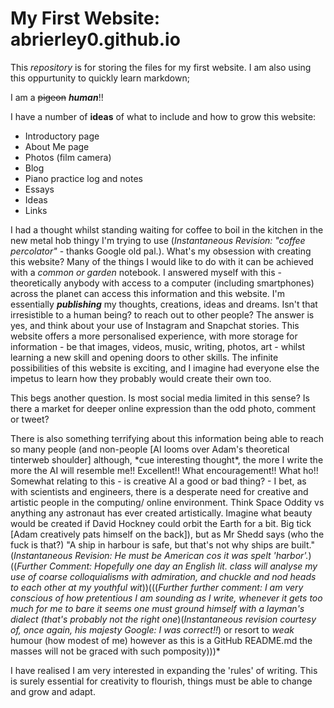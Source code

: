 # My First Website: abrierley0.github.io
This *repository* is for storing the files for my first website.
I am also using this oppurtunity to quickly learn markdown;

I am a ~~pigeon~~ **_human_**!!


I have a number of **ideas** of what to include and how to grow this website:

* Introductory page
* About Me page 
* Photos (film camera)
* Blog
* Piano practice log and notes
* Essays 
* Ideas
* Links

I had a thought whilst standing waiting for coffee to boil in the kitchen in the new metal hob thingy I'm trying to use (*Instantaneous Revision: "coffee percolator"* - thanks Google old pal.). What's my obsession with creating this website? Many of the things I would like to do with it can be achieved with a *common or garden* notebook. I answered myself with this - theoretically anybody with access to a computer (including smartphones) across the planet can access this information and this website. I'm essentially **_publishing_** my thoughts, creations, ideas and dreams. Isn't that irresistible to a human being? to reach out to other people? The answer is yes, and think about your use of Instagram and Snapchat stories. This website offers a more personalised experience, with more storage for information - be that images, videos, music, writing, photos, art - whilst learning a new skill and opening doors to other skills. The infinite possibilities of this website is exciting, and I imagine had everyone else the impetus to learn how they probably would create their own too.

This begs another question. Is most social media limited in this sense? Is there a market for deeper online expression than the odd photo, comment or tweet?

There is also something terrifying about this information being able to reach so many people (and non-people [AI looms over Adam's theoretical tinterweb shoulder] although, \*cue interesting thought\*, the more I write the more the AI will resemble me!! Excellent!! What encouragement!! What ho!! Somewhat relating to this - is creative AI a good or bad thing? - I bet, as with scientists and engineers, there is a desperate need for creative and artistic people in the computing/ online environment. Think Space Oddity vs anything any astronaut has ever created artistically. Imagine what beauty would be created if David Hockney could orbit the Earth for a bit. Big tick [Adam creatively pats himself on the back]), but as Mr Shedd says (who the fuck is that?) "A ship in harbour is safe, but that's not why ships are built." (*Instantaneous Revision: He must be American cos it was spelt 'harbor'.*)((*Further Comment: Hopefully one day an English lit. class will analyse my use of coarse colloquialisms with admiration, and chuckle and nod heads to each other at my youthful wit*))(((*Further further comment: I am very conscious of how pretentious I am sounding as I write, whenever it gets too much for me to bare it seems one must ground himself with a layman's dialect (that's probably not the right one*)(*Instantaneous revision courtesy of, once again, his majesty Google: I was correct!!*) or resort to *weak* humour (how modest of me) however as this is a GitHub README.md the masses will not be graced with such pomposity)))*

I have realised I am very interested in expanding the 'rules' of writing. This is surely essential for creativity to flourish, things must be able to change and grow and adapt.
